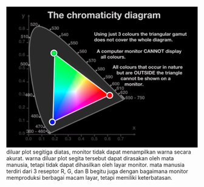 ![85c13cae74668ba25347bfc6d4f7213a.png](../../../_resources/85c13cae74668ba25347bfc6d4f7213a.png)
diluar plot segitiga diatas, monitor tidak dapat menampilkan warna secara akurat. warna diluar plot segita tersebut dapat dirasakan oleh mata manusia, tetapi tidak dapat dihasilkan oleh layar monitor. mata manusia terdiri dari 3 reseptor R, G, dan B begitu juga dengan bagaimana monitor memproduksi berbagai macam layar, tetapi memiliki keterbatasan. 